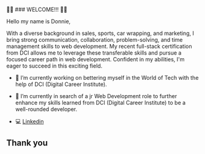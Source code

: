 👋👋 ### WELCOME!!! 👋👋

Hello my name is Donnie,

With a diverse background in sales, sports, car wrapping, and marketing, I bring strong communication, collaboration, problem-solving, and time management skills to web development. My recent full-stack certification from DCI allows me to leverage these transferable skills and pursue a focused career path in web development. Confident in my abilities, I'm eager to succeed in this exciting field.

- 🔭 I’m currently working on bettering myself in the World of Tech with the help of DCI (Digital Career Institute).

- 🌱 I’m currently in search of a jr Web Development role to further enhance my skills learned from DCI (Digital Career Institute) to be a well-rounded developer.

- :computer: [Linkedin](https://www.linkedin.com/in/donnie-r-avant/)

## Thank you




<!--
**Dnnavant/Dnnavant** is a ✨ _special_ ✨ repository because its `README.md` (this file) appears on your GitHub profile.

Here are some ideas to get you started:

- 🔭 I’m currently working on ...
- 🌱 I’m currently learning ...
- 👯 I’m looking to collaborate on ...
- 🤔 I’m looking for help with ...
- 💬 Ask me about ...
- 📫 How to reach me: ...
- 😄 Pronouns: ...
- ⚡ Fun fact: ...
-->
